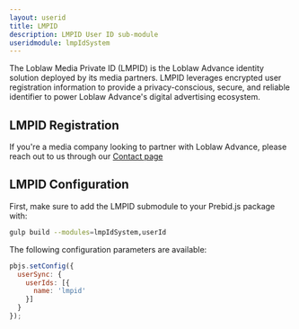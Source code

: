 ```yaml
---
layout: userid
title: LMPID
description: LMPID User ID sub-module
useridmodule: lmpIdSystem
---
```


The Loblaw Media Private ID (LMPID) is the Loblaw Advance identity solution deployed by its media partners. LMPID leverages encrypted user registration information to provide a privacy-conscious, secure, and reliable identifier to power Loblaw Advance's digital advertising ecosystem.

## LMPID Registration

If you're a media company looking to partner with Loblaw Advance, please reach out to us through our [Contact page](https://www.loblawadvance.ca/contact-us)

## LMPID Configuration

First, make sure to add the LMPID submodule to your Prebid.js package with:

```bash
gulp build --modules=lmpIdSystem,userId
```

The following configuration parameters are available:

```javascript
pbjs.setConfig({
  userSync: {
    userIds: [{
      name: 'lmpid'
    }]
  }
});
```
